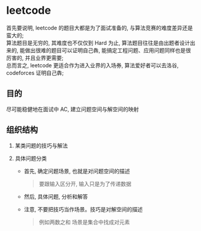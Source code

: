 # leetcode

首先要说明, leetcode 的题目大都是为了面试准备的, 与算法竞赛的难度差异还是蛮大的;  
算法题目是无穷的, 其难度也不仅仅到 Hard 为止, 算法题目往往是由出题者设计出来的, 能做出很难的题目可以证明自己犇, 能搞定工程问题、应用问题同样也是很厉害的, 并且业界更需要;  
总而言之, leetcode 更适合作为进入业界的入场券, 算法爱好者可以去洛谷, codeforces 证明自己犇;

## 目的

尽可能稳健地在面试中 AC, 建立问题空间与解空间的映射

## 组织结构

1. 某类问题的技巧与解法
2. 具体问题分类

    - 首先, 确定问题场景, 也就是对问题空间的描述

        > 要跟输入区分开, 输入只是为了传递数据

    - 然后, 具体问题, 分析和解答
    - 注意, 不要把技巧当作场景。技巧是对解空间的描述

        > 例如两数之和 场景是集合中找成对元素
